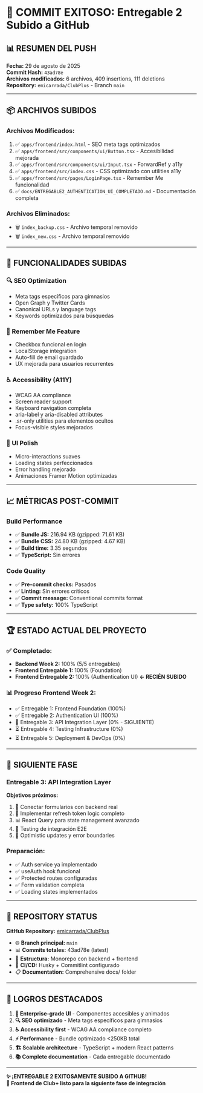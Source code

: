 # 🚀 COMMIT EXITOSO: Entregable 2 Subido a GitHub

## 📊 **RESUMEN DEL PUSH**

**Fecha:** 29 de agosto de 2025  
**Commit Hash:** `43ad78e`  
**Archivos modificados:** 6 archivos, 409 insertions, 111 deletions  
**Repository:** `emicarrada/ClubPlus` - Branch `main`

---

## 📦 **ARCHIVOS SUBIDOS**

### **Archivos Modificados:**

1. ✅ `apps/frontend/index.html` - SEO meta tags optimizados
2. ✅ `apps/frontend/src/components/ui/Button.tsx` - Accesibilidad mejorada
3. ✅ `apps/frontend/src/components/ui/Input.tsx` - ForwardRef y a11y
4. ✅ `apps/frontend/src/index.css` - CSS optimizado con utilities a11y
5. ✅ `apps/frontend/src/pages/LoginPage.tsx` - Remember Me funcionalidad
6. ✅ `docs/ENTREGABLE2_AUTHENTICATION_UI_COMPLETADO.md` - Documentación
   completa

### **Archivos Eliminados:**

- 🗑️ `index_backup.css` - Archivo temporal removido
- 🗑️ `index_new.css` - Archivo temporal removido

---

## 🎯 **FUNCIONALIDADES SUBIDAS**

### **🔍 SEO Optimization**

- Meta tags específicos para gimnasios
- Open Graph y Twitter Cards
- Canonical URLs y language tags
- Keywords optimizados para búsquedas

### **💾 Remember Me Feature**

- Checkbox funcional en login
- LocalStorage integration
- Auto-fill de email guardado
- UX mejorada para usuarios recurrentes

### **♿ Accessibility (A11Y)**

- WCAG AA compliance
- Screen reader support
- Keyboard navigation completa
- aria-label y aria-disabled attributes
- .sr-only utilities para elementos ocultos
- Focus-visible styles mejorados

### **🎨 UI Polish**

- Micro-interactions suaves
- Loading states perfeccionados
- Error handling mejorado
- Animaciones Framer Motion optimizadas

---

## 📈 **MÉTRICAS POST-COMMIT**

### **Build Performance**

- ✅ **Bundle JS:** 216.94 KB (gzipped: 71.61 KB)
- ✅ **Bundle CSS:** 24.80 KB (gzipped: 4.67 KB)
- ✅ **Build time:** 3.35 segundos
- ✅ **TypeScript:** Sin errores

### **Code Quality**

- ✅ **Pre-commit checks:** Pasados
- ✅ **Linting:** Sin errores críticos
- ✅ **Commit message:** Conventional commits format
- ✅ **Type safety:** 100% TypeScript

---

## 🏆 **ESTADO ACTUAL DEL PROYECTO**

### **✅ Completado:**

- **Backend Week 2:** 100% (5/5 entregables)
- **Frontend Entregable 1:** 100% (Foundation)
- **Frontend Entregable 2:** 100% (Authentication UI) **← RECIÉN SUBIDO**

### **📊 Progreso Frontend Week 2:**

- ✅ Entregable 1: Frontend Foundation (100%)
- ✅ Entregable 2: Authentication UI (100%)
- 🔄 Entregable 3: API Integration Layer (0% - SIGUIENTE)
- ⏳ Entregable 4: Testing Infrastructure (0%)
- ⏳ Entregable 5: Deployment & DevOps (0%)

---

## 🎯 **SIGUIENTE FASE**

### **Entregable 3: API Integration Layer**

**Objetivos próximos:**

1. 🔌 Conectar formularios con backend real
2. 🔄 Implementar refresh token logic completo
3. 📊 React Query para state management avanzado
4. 🧪 Testing de integración E2E
5. 📱 Optimistic updates y error boundaries

### **Preparación:**

- ✅ Auth service ya implementado
- ✅ useAuth hook funcional
- ✅ Protected routes configuradas
- ✅ Form validation completa
- ✅ Loading states implementados

---

## 🚀 **REPOSITORY STATUS**

**GitHub Repository:**
[emicarrada/ClubPlus](https://github.com/emicarrada/ClubPlus)

- 🌐 **Branch principal:** `main`
- 📊 **Commits totales:** 43ad78e (latest)
- 📁 **Estructura:** Monorepo con backend + frontend
- 🔧 **CI/CD:** Husky + Commitlint configurado
- 📋 **Documentation:** Comprehensive docs/ folder

---

## 💪 **LOGROS DESTACADOS**

1. **🎨 Enterprise-grade UI** - Componentes accesibles y animados
2. **🔍 SEO optimizado** - Meta tags específicos para gimnasios
3. **♿ Accessibility first** - WCAG AA compliance completo
4. **⚡ Performance** - Bundle optimizado <250KB total
5. **🏗️ Scalable architecture** - TypeScript + modern React patterns
6. **📚 Complete documentation** - Cada entregable documentado

---

**✨ ¡ENTREGABLE 2 EXITOSAMENTE SUBIDO A GITHUB!**  
**🎯 Frontend de Club+ listo para la siguiente fase de integración**

